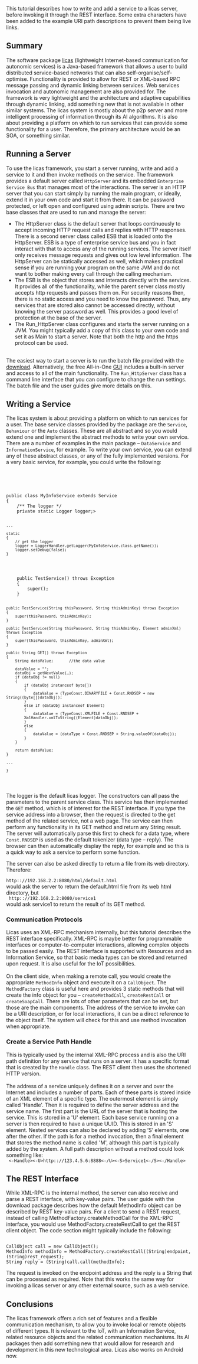 This tutorial describes how to write and add a service to a licas server, before invoking it through the REST interface. Some extra characters have been added to the example URI path descriptions to prevent them being live links.

<h2>Summary</h2>
<p>The software package <a href="http://licas.sourceforge.net" target="_blank">licas</a> (lightweight Internet-based communication for autonomic services) is a Java-based framework that allows a user to build distributed service-based networks that can also self-organise/self-optimise. Functionality is provided to allow for REST or XML-based RPC message passing and dynamic linking between services. Web services invocation and autonomic management are also provided for. The framework is very lightweight and the architecture and adaptive capabilities through dynamic linking, add something new that is not available in other similar systems. The licas system is mostly about the p2p server and more intelligent processing of information through its AI algorithms. It is also about providing a platform on which to run services that can provide some functionality for a user. Therefore, the primary architecture would be an SOA, or something similar.</p>

<h2>Running a Server</h2>
<p>To use the licas framework, you start a server running, write and add a service to it and then invoke methods on the service. The framework provides a default server called <code>HttpServer</code> and its embedded <code>Enterprise Service Bus</code> that manages most of the interactions. The server is an HTTP server that you can start simply by running the main program, or ideally, extend it in your own code and start it from there. It can be password protected, or left open and configured using admin scripts. There are two base classes that are used to run and manage the server:<br/>

<ul>
<li>The HttpServer class is the default server that loops continuously to accept incoming HTTP request calls and replies with HTTP responses. There is a second server class called ESB that is loaded onto the HttpServer. ESB is a type of enterprise service bus and you in fact interact with that to access any of the running services. The server itself only receives message requests and gives out low level information. The HttpServer can be statically accessed as well, which makes practical sense if you are running your program on the same JVM and do not want to bother making every call through the calling mechanism.</li>
<li>The ESB is the object that stores and interacts directly with the services. It provides all of the functionality, while the parent server class mostly accepts http requests and passes them on. For security reasons then, there is no static access and you need to know the password. Thus, any services that are stored also cannot be accessed directly, without knowing the server password as well. This provides a good level of protection at the base of the server.</li>
<li>The Run_HttpServer class configures and starts the server running on a JVM. You might typically add a copy of this class to your own code and set it as Main to start a server. Note that both the http and the https protocol can be used.</li>
</ul>
<br/>
The easiest way to start a server is to run the batch file provided with the <a href="http://licas.sourceforge.net" target="_blank">download</a>. Alternatively, the free All-in-One <a href="http://distributedcomputingsystems.co.uk/licas.html" target="_blank">GUI</a> includes a built-in server and access to all of the main functionality. The <code>Run_HttpServer</code> class has a command line interface that you can configure to change the run settings. The batch file and the user guides give more details on this.</p>

<h2>Writing a Service</h2>
<p>The licas system is about providing a platform on which to run services for a user. The base service classes provided by the package are the <code>Service</code>, <code>Behaviour</code> or the <code>Auto</code> classes. These are all abstract and so you would extend one and implement the abstract methods to write your own service. There are a number of examples in the main package – <code>DataService</code> and <code>InformationService</code>, for example. To write your own service, you can extend any of these abstract classes, or any of the fully implemented versions. For a very basic service, for example, you could write the following:</p>
<br/><br/>
<pre><code>
public class MyInfoService extends Service
{
    /** The logger */
    private static Logger logger;>

    ...
    
    static
    {
        // get the logger
        logger = LoggerHandler.getLogger(MyInfoService.class.getName());
        logger.setDebug(false);
    }
<br/>
    public TestService() throws Exception
    {
        super();
    }

    public TestService(String thisPassword, String thisAdminKey) throws Exception
    {
        super(thisPassword, thisAdminKey);
    }

    public TestService(String thisPassword, String thisAdminKey, Element adminXml)  throws Exception
    {
        super(thisPassword, thisAdminKey, adminXml);
    }

    public String GET() throws Exception
    {
        String dataValue;       //the data value

        dataValue = "";
        dataObj = getNextValue(…);
        if (dataObj != null)
        {
            if (dataObj instanceof byte[])
            {
                dataValue = (TypeConst.BINARYFILE + Const.RNDSEP + new String((byte[])dataObj));
            }
            else if (dataObj instanceof Element)
            {
                dataValue = (TypeConst.XMLFILE + Const.RNDSEP +
			XmlHandler.xmlToString((Element)dataObj));
            }
            else
            {
                dataValue = (dataType + Const.RNDSEP + String.valueOf(dataObj));
            }
        }

        return dataValue;
    }

    ...
    
    }
</code></pre>

<p>The logger is the default licas logger. The constructors can all pass the parameters to the parent service class. This service has then implemented the <code>GET</code> method, which is of interest for the REST interface. If you type the service address into a browser, then the request is directed to the get method of the related service, not a web page. The service can then perform any functionality in its GET method and return any String result. The server will automatically parse this first to check for a data type, where <code>Const.RNDSEP</code> is used as the default tokenizer (data type – reply). The browser can then automatically display the reply, for example and so this is a quick way to ask a service to perform some function. 

The server can also be asked directly to return a file from its web directory. Therefore:<br/>
<code>
http:://192.168.2.2:8080/html/default.html
</code><br/>
would ask the server to return the default.html file from its web html directory, but<br/>
<code>
http:://192.168.2.2:8080/service1
</code><br/>
would ask service1 to return the result of its GET method.
</p>

<h3>Communication Protocols</h3>
<p>Licas uses an XML-RPC mechanism internally, but this tutorial describes the REST interface specifically. XML-RPC is maybe better for programmable interfaces or computer-to-computer interactions, allowing complex objects to be passed easily. The REST interface is supported with Resources and an Information Service, so that basic media types can be stored and returned upon request. It is also useful for the IoT possibilities. 
<br/><br/>
On the client side, when making a remote call, you would create the appropriate <code>MethodInfo</code> object and execute it on a <code>CallObject</code>. The <code>MethodFactory</code> class is useful here and provides 3 static methods that will create the info object for you – <code>createMethodCall</code>, <code>createRestCall</code> or <code>createSoapCall</code>. There are lots of other parameters that can be set, but those are the main components. The address of the service to invoke can be a URI description, or for local interactions, it can be a direct reference to the object itself. The system will check for this and use method invocation when appropriate. 
</p>

<h3>Create a Service Path Handle</h3>
<p>This is typically used by the internal XML-RPC process and is also the URI path definition for any service that runs on a server. It has a specific format that is created by the <code>Handle</code> class. The REST client then uses the shortened HTTP version. 
<br/><br/>
The address of a service uniquely defines it on a server and over the Internet and includes a number of parts. Each of these parts is stored inside of an XML element of a specific type. The outermost element is simply called 'Handle'. Then it is required to define the server address and the service name. The first part is the URL of the server that is hosting the service. This is stored in a 'U' element. Each base service running on a server is then required to have a unique UUID. This is stored in an 'S' element. Nested services can also be declared by adding ‘S’ elements, one after the other. If the path is for a method invocation, then a final element that stores the method name is called 'M', although this part is typically added by the system. A full path description without a method could look something like:

<code>
 <-Handle><-U>http:://123.4.5.6:8888<-/U><-S>Service1<-/S><-/Handle>
</code>
</p>

<h2>The REST Interface</h2>
<p>While XML-RPC is the internal method, the server can also receive and parse a REST interface, with key-value pairs. The user guide with the download package describes how the default MethodInfo object can be described by REST key-value  pairs. For a client to send a REST request, instead of calling MethodFactory.createMethodCall for the XML-RPC interface, you would use MethodFactory.createRestCall to get the REST client object. The code section might typically include the following:

<pre><code>
CallObject call = new CallObject();
MethodInfo methodInfo = MethodFactory.createRestCall((String)endpoint, (String)rest_request);
String reply = (String)call.call(methodInfo);
</code></pre>

The request is invoked on the endpoint address and the reply is a String that can be processed as required. Note that this works the same way for invoking a licas server or any other external source, such as a web service.
</p>

<h2>Conclusions</h2>
<p>The licas framework offers a rich set of features and a flexible communication mechanism, to allow you to invoke local or remote objects of different types. It is relevant to the IoT, with an Information Service, related resource objects and the related communication mechanisms. Its AI packages then add something new that would allow for research and development in this new technological area. Licas also works on Android now.</p>
<br/>
<br/>




